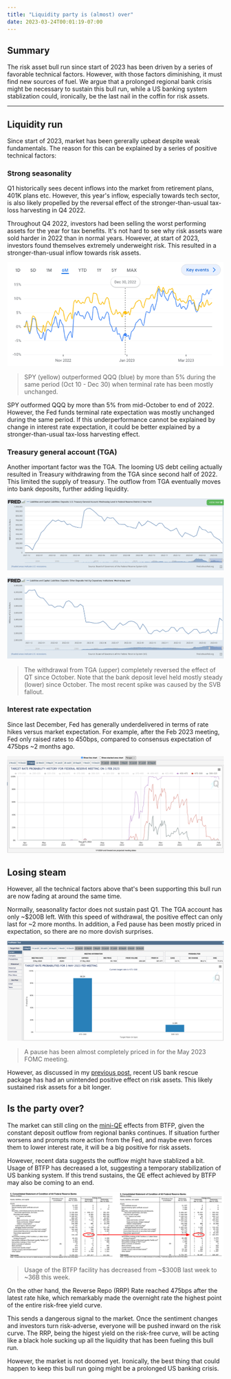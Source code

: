 ```yaml
---
title: "Liquidity party is (almost) over"
date: 2023-03-24T00:01:19-07:00
---
```


## Summary

The risk asset bull run since start of 2023 has been driven by a series of favorable technical factors. However, with those factors diminishing, it must find new sources of fuel. We argue that a prolonged regional bank crisis might be necessary to sustain this bull run, while a US banking system stablization could, ironically, be the last nail in the coffin for risk assets.

---

## Liquidity run

Since start of 2023, market has been gererally upbeat despite weak fundamentals. The reason for this can be explained by a series of positive technical factors:

### Strong seasonality

Q1 historically sees decent inflows into the market from retirement plans, 401K plans etc. However, this year's inflow, especially towards tech sector, is also likely propelled by the reversal effect of the stronger-than-usual tax-loss harvesting in Q4 2022.

Throughout Q4 2022, investors had been selling the worst performing assets for the year for tax benefits. It's not hard to see why risk assets ware sold harder in 2022 than in normal years. However, at start of 2023, investors found themselves extremely underweight risk. This resulted in a stronger-than-usual inflow towards risk assets.

![SPY vs QQQ](https://raw.githubusercontent.com/zyw229/zyw229.github.io/main/contents/macro002/image001.png)

> SPY (yellow) outperformed QQQ (blue) by more than 5% during the same period (Oct 10 - Dec 30) when terminal rate has been mostly unchanged.

SPY outformed QQQ by more than 5% from mid-October to end of 2022. However, the Fed funds terminal rate expectation was mostly unchanged during the same period. If this underperformance cannot be explained by change in interest rate expectation, it could be better explained by a stronger-than-usual tax-loss harvesting effect.

### Treasury general account (TGA)

Another important factor was the TGA. The looming US debt ceiling actually resulted in Treasury withdrawing from the TGA since second half of 2022. This limited the supply of treasury. The outflow from TGA eventually moves into bank deposits, further adding liquidity.

![TGA](https://raw.githubusercontent.com/zyw229/zyw229.github.io/main/contents/macro002/image002.png)

![Bank deposit](https://raw.githubusercontent.com/zyw229/zyw229.github.io/main/contents/macro002/image003.png)

> The withdrawal from TGA (upper) completely reversed the effect of QT since October. Note that the bank deposit level held mostly steady (lower) since October. The most recent spike was caused by the SVB fallout.

### Interest rate expectation

Since last December, Fed has generally underdelivered in terms of rate hikes versus market expectation. For example, after the Feb 2023 meeting, Fed only raised rates to 450bps, compared to consensus expectation of 475bps ~2 months ago.

![Feb 2023 meeting](https://raw.githubusercontent.com/zyw229/zyw229.github.io/main/contents/macro002/image004.png)

## Losing steam

However, all the technical factors above that's been supporting this bull run are now fading at around the same time.

Normally, seasonality factor does not sustain past Q1. The TGA account has only ~$200B left. With this speed of withdrawal, the positive effect can only last for ~2 more months. In addition, a Fed pause has been mostly priced in expectation, so there are no more dovish surprises.

![May 2023 meeting](https://raw.githubusercontent.com/zyw229/zyw229.github.io/main/contents/macro002/image005.png)

> A pause has been almost completely priced in for the May 2023 FOMC meeting.

However, as discussed in my [previous post](https://zyw229.github.io/posts/macro001/), recent US bank rescue package has had an unintended positive effect on risk assets. This likely sustained risk assets for a bit longer.

## Is the party over?

The market can still cling on the [mini-QE](https://zyw229.github.io/posts/macro001/) effects from BTFP, given the constant deposit outflow from regional banks continues. If situation further worsens and prompts more action from the Fed, and maybe even forces them to lower interest rate, it will be a big positive for risk assets.

However, recent data suggests the outflow might have stablized a bit. Usage of BTFP has decreased a lot, suggesting a temporary stabilization of US banking system. If this trend sustains, the QE effect achieved by BTFP may also be coming to an end.

![BTFP usage](https://raw.githubusercontent.com/zyw229/zyw229.github.io/main/contents/macro002/image006.png)

> Usage of the BTFP facility has decreased from ~$300B last week to ~36B this week.

On the other hand, the Reverse Repo (RRP) Rate reached 475bps after the latest rate hike, which remarkably made the overnight rate the highest point of the entire risk-free yield curve.

This sends a dangerous signal to the market. Once the sentiment changes and investors turn risk-adverse, everyone will be pushed inward on the risk curve. The RRP, being the higest yield on the risk-free curve, will be acting like a black hole sucking up all the liquidity that has been fueling this bull run.

However, the market is not doomed yet. Ironically, the best thing that could happen to keep this bull run going might be a prolonged US banking crisis.
